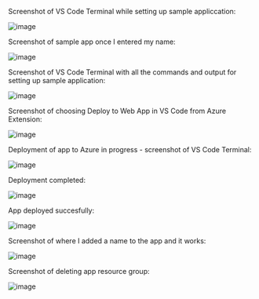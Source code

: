 Screenshot of VS Code Terminal while setting up sample appliccation:





![image](https://github.com/techgrounds/cloud-assignments-E28MS/assets/151161141/a5474c52-c88d-4868-8cd1-c48afbe48e98)




Screenshot of sample app once I entered my name:





![image](https://github.com/techgrounds/cloud-assignments-E28MS/assets/151161141/048c2b0f-f3c6-49d0-b511-f7e0b48c74e0)





Screenshot of VS Code Terminal with all the commands and output for setting up sample application:





![image](https://github.com/techgrounds/cloud-assignments-E28MS/assets/151161141/f816a8fd-74f5-4a07-9678-10404ccdd2ce)





Screenshot of choosing Deploy to Web App in VS Code from Azure Extension:





![image](https://github.com/techgrounds/cloud-assignments-E28MS/assets/151161141/6517b07b-b3ac-4bb6-8223-6846c515560f)




Deployment of app to Azure in progress - screenshot of VS Code Terminal:





![image](https://github.com/techgrounds/cloud-assignments-E28MS/assets/151161141/becd4854-cf3e-4c7e-baf8-2a344fc70a38)






Deployment completed:





![image](https://github.com/techgrounds/cloud-assignments-E28MS/assets/151161141/339d8c45-0c7b-4f98-b050-8019a3a94553)






App deployed succesfully:





![image](https://github.com/techgrounds/cloud-assignments-E28MS/assets/151161141/e91e94c6-8b16-48ec-94e1-d9b16a788160)






Screenshot of where I added a name to the app and it works:




![image](https://github.com/techgrounds/cloud-assignments-E28MS/assets/151161141/2cb98d70-1d8f-4262-afd7-eb67c1e64eb1)



Screenshot of deleting app resource group:


![image](https://github.com/techgrounds/cloud-assignments-E28MS/assets/151161141/ad6f397e-0715-4a67-8fa8-4f897cba31df)


